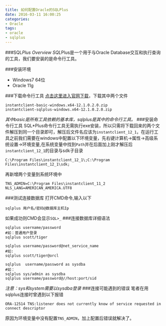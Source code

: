 ```yaml
---
title: 如何配置Oracle的SQLPlus
date: 2016-03-11 16:00:25
categories:
- Oracle
tags:
- oracle
- sqlplus
---
```


###SQL*Plus Overview
SQL*Plus是一个用于与Oracle Database交互和执行查询的工具，我们要安装的是命令行工具。
<!--more -->
###安装环境

 - Windows7 64位
 - Oracle 11g


###下载命令行工具
[点击这里进入官网下载](http://www.oracle.com/technetwork/topics/winx64soft-089540.html)，下载其中两个文件
```
instantclient-basic-windows.x64-12.1.0.2.0.zip
instantclient-sqlplus-windows.x64-12.1.0.2.0.zip
```
*其中basic是所有工具依赖的基本库，sqlplus是其中的命令行工具。*
###安装命令行工具
SQL*Plus命令行工具无需执行exe安装，所以只需将下载回来的两个文件解压到同一个目录即可，解压后文件名应该为`instantclient_12_1`，在运行工具之前我们需要在windows中配置以下环境变量，先右键计算机->属性->高级系统设置->环境变量,在系统变量中找到`Path`并在后面加上刚才解压后`instantclient_12_1`的目录与sdk子目录
```
C:\Program Files\instantclient_12_1\;C:\Program Files\instantclient_12_1\sdk;
```
再新增两个变量到系统环境中
```
TNS_ADMIN=C:\Program Files\instantclient_11_2
NLS_LANG=AMERICAN_AMERICA.UTF8
```
###测试连接数据库
打开CMD命令,输入以下
```
sqlplus 用户名/密码@数据库主机Ip
```
如果成功则CMD会显示`SQL>_`
###连接数据库详细语法
```
sqlplus username/password  
#如：普通用户登录  
sqlplus scott/tiger

sqlplus username/password@net_service_name 
#如: 
sqlplus scott/tiger@orcl

sqlplus  username/password as sysdba 
#如：
sqlplus sys/admin as sysdba
sqlplus username/password@//host:port/sid 
```
*注意：sys和system需要以sysdba登录*
###连接可能遇到的错误
笔者在用sqlplus连接时曾遇到以下报错
```
ORA-12514 TNS:listener does not currently know of service requested in connect descriptor
```
原因为环境变量中没有配置`TNS_ADMIN`，加上配置后错误就解决了。